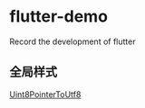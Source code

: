 # flutter-demo

Record the development of flutter

## 全局样式

[Uint8PointerToUtf8](https://github.com/lijmin/flutter-simples/blob/main/code_util.dart)

